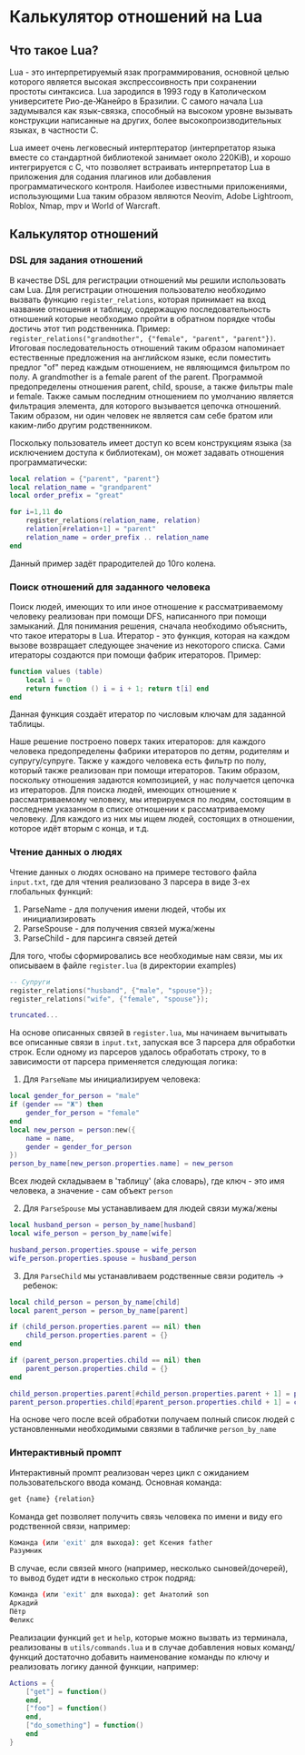 # Калькулятор отношений на Lua

## Что такое Lua?
Lua - это интерпретируемый язак программирования, основной целью которого является высокая экспрессоивность при сохранении простоты синтаксиса. Lua зародился в 1993 году в Католическом университете Рио-де-Жанейро в Бразилии. С самого начала Lua задумывался как язык-связка, способный на высоком уровне вызывать конструкции написанные на других, более высокопроизводительных языках, в частности C.

Lua имеет очень легковесный интерптератор (интерпретатор языка вместе со стандартной библиотекой занимает около 220KiB), и хорошо интегрируется с C, что позволяет встраивать интерпретатор Lua в приложения для содания плагинов или добавления программатического контроля. Наиболее известными приложениями, использующими Lua таким образом являются Neovim, Adobe Lightroom, Roblox, Nmap, mpv и World of Warcraft.

## Калькулятор отношений
### DSL для задания отношений
В качестве DSL для регистрации отношений мы решили использовать сам Lua. Для регистрации отношения пользователю необходимо вызвать функцию `register_relations`, которая принимает на вход название отношения и таблицу, содержащую последовательность отношений которые необходимо пройти в обратном порядке чтобы достичь этот тип родственника. Пример: `register_relations("grandmother", {"female", "parent", "parent"})`. Итоговая последовательность отношений таким образом напоминает естественные предложения на английском языке, если поместить предлог "of" перед каждым отношением, не являющимся фильтром по полу. A grandmother is a female parent of the parent. Программой предопределены отношения parent, child, spouse, а также фильтры male и female. Также самым последним отношением по умолчанию является фильтрация элемента, для которого вызывается цепочка отношений. Таким образом, ни один человек не является сам себе братом или каким-либо другим родственником.

Поскольку пользователь имеет доступ ко всем конструкциям языка (за исключением доступа к библиотекам), он может задавать отношения программатически:
```lua
local relation = {"parent", "parent"}
local relation_name = "grandparent"
local order_prefix = "great"

for i=1,11 do
	register_relations(relation_name, relation)
	relation[#relation+1] = "parent"
	relation_name = order_prefix .. relation_name
end
```
Данный пример задёт прародителей до 10го колена.
### Поиск отношений для заданного человека
Поиск людей, имеющих то или иное отношение к рассматриваемому человеку реализован при помощи DFS, написанного при помощи замыканий. Для понимания решения, сначала необходимо объяснить, что такое итераторы в Lua. Итератор - это функция, которая на каждом вызове возвращает следующее значение из некоторого списка. Сами итераторы создаются при помощи фабрик итераторов. Пример:
```lua
function values (table)
	local i = 0
	return function () i = i + 1; return t[i] end
end
```
Данная функция создаёт итератор по числовым ключам для заданной таблицы.

Наше решение построено поверх таких итераторов: для каждого человека предопределены фабрики итераторов по детям, родителям и супругу/супруге. Также у каждого человека есть фильтр по полу, который также реализован при помощи итераторов. Таким образом, поскольку отношения задаются композицией, у нас получается цепочка из итераторов. Для поиска людей, имеющих отношение к рассматриваемому человеку, мы итерируемся по людям, состоящим в последнем указанном в списке отношении к рассматриваемому человеку. Для каждого из них мы ищем людей, состоящих в отношении, которое идёт вторым с конца, и т.д.
### Чтение данных о людях
Чтение данных о людях основано на примере тестового файла `input.txt`, где для чтения реализовано 3 парсера в виде 3-ех глобальных функций:
1. ParseName - для получения имени людей, чтобы их инициализировать
2. ParseSpouse - для получения связей мужа/жены
3. ParseChild - для парсинга связей детей

Для того, чтобы сформировались все необходимые нам связи, мы их описываем в файле `register.lua` (в директории examples)

```lua
-- Супруги
register_relations("husband", {"male", "spouse"});
register_relations("wife", {"female", "spouse"});

truncated...
```

На основе описанных связей в `register.lua`, мы начинаем вычитывать все описанные связи в `input.txt`, запуская все 3 парсера для обработки строк. Если одному из парсеров удалось обработать строку, то в зависимости от парсера применяется следующая логика:

1. Для `ParseName` мы инициализируем человека:

```lua
local gender_for_person = "male"
if (gender == "Ж") then
	gender_for_person = "female"
end
local new_person = person:new({
	name = name,
	gender = gender_for_person
})
person_by_name[new_person.properties.name] = new_person
```

Всех людей складываем в 'таблицу' (aka словарь), где ключ - это имя человека, а значение - сам объект `person`

2. Для `ParseSpouse` мы устанавливаем для людей связи мужа/жены

```lua
local husband_person = person_by_name[husband]
local wife_person = person_by_name[wife]

husband_person.properties.spouse = wife_person
wife_person.properties.spouse = husband_person
```

3. Для `ParseChild` мы устанавливаем родственные связи родитель -> ребенок:

```lua
local child_person = person_by_name[child]
local parent_person = person_by_name[parent]

if (child_person.properties.parent == nil) then
	child_person.properties.parent = {}
end

if (parent_person.properties.child == nil) then
	parent_person.properties.child = {}
end

child_person.properties.parent[#child_person.properties.parent + 1] = parent_person
parent_person.properties.child[#parent_person.properties.child + 1] = child_person
```

На основе чего после всей обработки получаем полный список людей с установленными необходимыми связями в табличке `person_by_name`

### Интерактивный промпт

Интерактивный промпт реализован через цикл с ожиданием пользовательского ввода команд. Основная команда:

```bash
get {name} {relation}
```

Команда get позволяет получить связь человека по имени и виду его родственной связи, например:

```bash
Команда (или 'exit' для выхода): get Ксения father
Разумник
```

В случае, если связей много (например, несколько сыновей/дочерей), то вывод будет идти в несколько строк подряд:

```bash
Команда (или 'exit' для выхода): get Анатолий son
Аркадий
Пётр
Феликс
```

Реализации функций `get` и `help`, которые можно вызвать из терминала, реализованы в `utils/commands.lua` и в случае добавления новых команд/функций достаточно добавить наименование команды по ключу и реализовать логику данной функции, например:

```lua
Actions = {
	["get"] = function()
	end,
	["foo"] = function()
	end,
	["do_something"] = function()
	end
}
```

